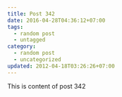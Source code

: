 ```yaml
---
title: Post 342
date: 2016-04-28T04:36:12+07:00
tags:
  - random post
  - untagged
category:
  - random post
  - uncategorized
updated: 2012-04-18T03:26:26+07:00
---
```

This is content of post 342
